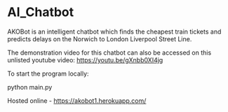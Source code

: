 # AI_Chatbot

AKOBot is an intelligent chatbot which finds the cheapest train tickets and predicts delays on the Norwich to London Liverpool Street Line.

The demonstration video for this chatbot can also be accessed on this unlisted youtube video: https://youtu.be/gXnbb0XI4jg

To start the program locally:

python main.py

Hosted online - https://akobot1.herokuapp.com/
